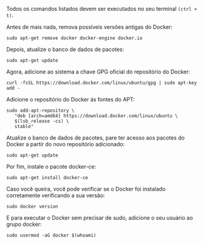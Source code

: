 Todos os comandos listados devem ser executados no seu terminal `(ctrl + t)`.

Antes de mais nada, remova possíveis versões antigas do Docker:

```
sudo apt-get remove docker docker-engine docker.io
```

Depois, atualize o banco de dados de pacotes:

```
sudo apt-get update
```

Agora, adicione ao sistema a chave GPG oficial do repositório do Docker:

```
curl -fsSL https://download.docker.com/linux/ubuntu/gpg | sudo apt-key add -
```

Adicione o repositório do Docker às fontes do APT:

```
sudo add-apt-repository \
   "deb [arch=amd64] https://download.docker.com/linux/ubuntu \
   $(lsb_release -cs) \
   stable"
```

Atualize o banco de dados de pacotes, pare ter acesso aos pacotes do Docker a partir do novo repositório adicionado:

```
sudo apt-get update
```

Por fim, instale o pacote docker-ce:

```
sudo apt-get install docker-ce
```

Caso você queira, você pode verificar se o Docker foi instalado corretamente verificando a sua versão:

```
sudo docker version
```

E para executar o Docker sem precisar de sudo, adicione o seu usuário ao grupo docker:

```
sudo usermod -aG docker $(whoami)
```
